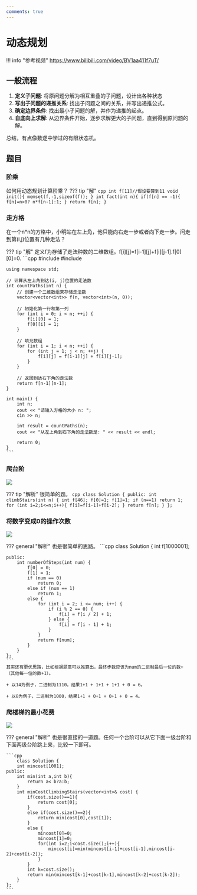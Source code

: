 ```yaml
---
comments: true
---
```

# 动态规划

!!! info "参考视频"
    https://www.bilibili.com/video/BV1aa411f7uT/

## 一般流程
1. **定义子问题**: 将原问题分解为相互重叠的子问题，设计出各种状态
2. **写出子问题的递推关系**: 找出子问题之间的关系，并写出递推公式。
3. **确定边界条件**: 找出最小子问题的解，并作为递推的起点。
4. **自底向上求解**: 从边界条件开始，逐步求解更大的子问题，直到得到原问题的解。

总结，有点像数逻中学过的有限状态机。

## 题目

### 阶乘

如何用动态规划计算阶乘？
??? tip "解"
    ```cpp
    int f[11]//假设要算到11
    void init(){
        memset(f,-1,sizeof(f));
    }
    int fact(int n){
        if(f[n] == -1){
            f[n]=n>0? n*f[n-1]:1;
        }
        return f[n];
    }
    ```

### 走方格

在一个n*n的方格中，小明站在左上角，他只能向右走一步或者向下走一步。问走到第(i,j)位置有几种走法？

??? tip "解"
    定义f为存储了走法种数的二维数组。f[i][j]=f[i-1][j]+f[i][j-1].f[0][0]=0.
    ```cpp
    #include <iostream>
    #include <vector>
    
    using namespace std;
    
    // 计算从左上角到达(i, j)位置的走法数
    int countPaths(int n) {
        // 创建一个二维数组来存储走法数
        vector<vector<int>> f(n, vector<int>(n, 0));
    
        // 初始化第一行和第一列
        for (int i = 0; i < n; ++i) {
            f[i][0] = 1;
            f[0][i] = 1;
        }
    
        // 填充数组
        for (int i = 1; i < n; ++i) {
            for (int j = 1; j < n; ++j) {
                f[i][j] = f[i-1][j] + f[i][j-1];
            }
        }
    
        // 返回到达右下角的走法数
        return f[n-1][n-1];
    }
    
    int main() {
        int n;
        cout << "请输入方格的大小 n: ";
        cin >> n;
    
        int result = countPaths(n);
        cout << "从左上角到右下角的走法数是: " << result << endl;
    
        return 0;
    }
    ```
### 爬台阶

![](../../image/pp78.png)

??? tip "解析"
    很简单的题。
    ```cpp
    class Solution {
    public:
        int climbStairs(int n) {
            int f[46];
            f[0]=1;
            f[1]=1;
            if (n==1)
                return 1;
            for (int i=2;i<=n;i++){
                f[i]=f[i-1]+f[i-2];
            }
            return f[n];
        }
    };
    ```

### 将数字变成0的操作次数

![](../../image/pp79.png)

??? general "解析"
    也是很简单的思路。
    ```cpp
    class Solution {
        int f[1000001];

    public:
        int numberOfSteps(int num) {
            f[0] = 0;
            f[1] = 1;
            if (num == 0)
                return 0;
            else if (num == 1)
                return 1;
            else {
                for (int i = 2; i <= num; i++) {
                    if (i % 2 == 0) {
                        f[i] = f[i / 2] + 1;
                    } else {
                        f[i] = f[i - 1] + 1;
                    }
                }
                return f[num];
            }
        }
    };
    ```
    其实还有更优思路，比如根据题意可以推算出，最终步数应该为num的二进制最后一位的数+（其他每一位的数+1）。

    + 以14为例子，二进制为1110，结果1+1 + 1+1 + 1+1 + 0 = 6。
    
    + 以8为例子，二进制为1000，结果1+1 + 0+1 + 0+1 + 0 = 4。

### 爬楼梯的最小花费

![](../../image/pp91.png)

??? general "解析"
    也是很直接的一道题。任何一个台阶可以从它下面一级台阶和下面两级台阶跳上来，比较一下即可。

    ```cpp
        class Solution {
        int mincost[1001];
    public:
        int min(int a,int b){
            return a< b?a:b;
        }
        int minCostClimbingStairs(vector<int>& cost) {
            if(cost.size()==1){
                return cost[0];
            }
            else if(cost.size()==2){
                return min(cost[0],cost[1]);
            }
            else {
                mincost[0]=0;
                mincost[1]=0;
                for(int i=2;i<cost.size();i++){
                    mincost[i]=min(mincost[i-1]+cost[i-1],mincost[i-2]+cost[i-2]);
                }
            }
            int k=cost.size();
            return min(mincost[k-1]+cost[k-1],mincost[k-2]+cost[k-2]);
        }
    };
    ```